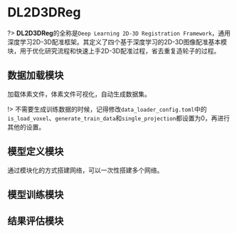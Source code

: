 # DL2D3DReg

?> **DL2D3DReg**的全称是`Deep Learning 2D-3D Registration Framework`，通用深度学习2D-3D配准框架。其定义了四个基于深度学习的2D-3D图像配准基本模块，用于优化研究流程和快速上手2D-3D配准过程，省去重复造轮子的过程。

## 数据加载模块

加载体素文件，体素文件可视化，自动生成数据集。

!> 不需要生成训练数据的时候，记得修改`data_loader_config.toml`中的`is_load_voxel`、`generate_train_data`和`single_projection`都设置为0，再进行其他的设置。


## 模型定义模块

通过模块化的方式搭建网络，可以一次性搭建多个网络。

## 模型训练模块

## 结果评估模块